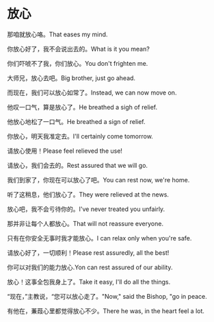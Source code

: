 # 放心

<p><span class="chinese">那咱就放心咯。</span><span class="english">That eases my mind.</span></p>

<p><span class="chinese">你放心好了，我不会说出去的。</span><span class="english">What is it you mean?</span></p>

<p><span class="chinese">你们吓唬不了我，你们放心。</span><span class="english">You don't frighten me.</span></p>

<p><span class="chinese">大师兄，放心去吧。</span><span class="english">Big brother, just go ahead.</span></p>

<p><span class="chinese">而现在，我们可以放心如常了。</span><span class="english">Instead, we can now move on.</span></p>

<p><span class="chinese">他叹一口气，算是放心了。</span><span class="english">He breathed a sigh of relief.</span></p>

<p><span class="chinese">他放心地松了一口气。</span><span class="english">He breathed a sign of relief.</span></p>

<p><span class="chinese">你放心，明天我准定去。</span><span class="english">I'll certainly come tomorrow.</span></p>

<p><span class="chinese">请放心使用！</span><span class="english">Please feel relieved the use!</span></p>

<p><span class="chinese">请放心，我们会去的。</span><span class="english">Rest assured that we will go.</span></p>

<p><span class="chinese">我们到家了，你现在可以放心了吧。</span><span class="english">You can rest now, we're home.</span></p>

<p><span class="chinese">听了这稍息，他们放心了。</span><span class="english">They were relieved at the news.</span></p>

<p><span class="chinese">放心吧，我不会亏待你的。</span><span class="english">I've never treated you unfairly.</span></p>

<p><span class="chinese">那并非让每个人都放心。</span><span class="english">That will not reassure everyone.</span></p>

<p><span class="chinese">只有在你安全无事时我才能放心。</span><span class="english">I can relax only when you're safe.</span></p>

<p><span class="chinese">请放心好了，一切顺利！</span><span class="english">Please rest assuredly, all the best!</span></p>

<p><span class="chinese">你可以对我们的能力放心.</span><span class="english">Yon can rest assured of our ability.</span></p>

<p><span class="chinese">放心！这事全包我身上了。</span><span class="english">Take it easy, I'll do all the things.</span></p>

<p><span class="chinese">“现在，”主教说，“您可以放心走了。</span><span class="english">"Now," said the Bishop, "go in peace.</span></p>

<p><span class="chinese">有他在，蒹葭心里都觉得放心不少。</span><span class="english">There he was, in the heart feel a lot.</span></p>

